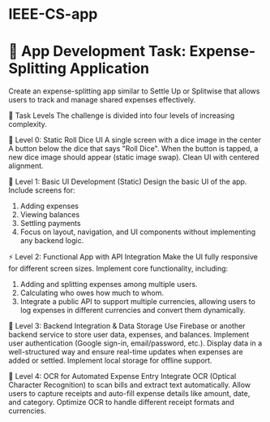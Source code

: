 # IEEE-CS-app

🧮 App Development Task: Expense-Splitting Application
==============================================
Create an expense-splitting app similar to Settle Up or Splitwise that allows users to track and manage shared expenses effectively.

📌 Task Levels
The challenge is divided into four levels of increasing complexity.

👞 Level 0: Static Roll Dice UI
A single screen with a dice image in the center
A button below the dice that says "Roll Dice".
When the button is tapped, a new dice image should appear (static image swap). 
Clean UI with centered alignment.

🔰 Level 1: Basic UI Development (Static)
Design the basic UI of the app.
Include screens for:
1. Adding expenses
2. Viewing balances
3. Settling payments
4. Focus on layout, navigation, and UI components without implementing any backend logic.

⚡ Level 2: Functional App with API Integration
Make the UI fully responsive for different screen sizes.
Implement core functionality, including:
1. Adding and splitting expenses among multiple users.
2. Calculating who owes how much to whom.
3. Integrate a public API to support multiple currencies, allowing users to log expenses in different currencies and convert them dynamically.

🚀 Level 3: Backend Integration & Data Storage
Use Firebase or another backend service to store user data, expenses, and balances.
Implement user authentication (Google sign-in, email/password, etc.).
Display data in a well-structured way and ensure real-time updates when expenses are added or settled.
Implement local storage for offline support.

💯 Level 4: OCR for Automated Expense Entry
Integrate OCR (Optical Character Recognition) to scan bills and extract text automatically.
Allow users to capture receipts and auto-fill expense details like amount, date, and category.
Optimize OCR to handle different receipt formats and currencies.
